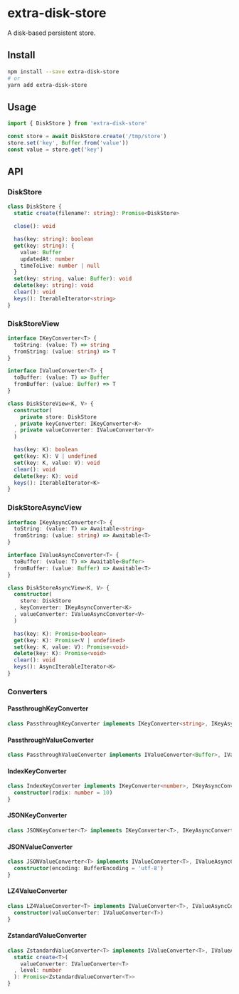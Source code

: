 # extra-disk-store
A disk-based persistent store.

## Install
```sh
npm install --save extra-disk-store
# or
yarn add extra-disk-store
```

## Usage
```ts
import { DiskStore } from 'extra-disk-store'

const store = await DiskStore.create('/tmp/store')
store.set('key', Buffer.from('value'))
const value = store.get('key')
```

## API
### DiskStore
```ts
class DiskStore {
  static create(filename?: string): Promise<DiskStore>

  close(): void

  has(key: string): boolean
  get(key: string): {
    value: Buffer
    updatedAt: number
    timeToLive: number | null
  }
  set(key: string, value: Buffer): void
  delete(key: string): void
  clear(): void
  keys(): IterableIterator<string>
}
```

### DiskStoreView
```ts
interface IKeyConverter<T> {
  toString: (value: T) => string
  fromString: (value: string) => T
}

interface IValueConverter<T> {
  toBuffer: (value: T) => Buffer
  fromBuffer: (value: Buffer) => T
}

class DiskStoreView<K, V> {
  constructor(
    private store: DiskStore
  , private keyConverter: IKeyConverter<K>
  , private valueConverter: IValueConverter<V>
  )

  has(key: K): boolean
  get(key: K): V | undefined
  set(key: K, value: V): void
  clear(): void
  delete(key: K): void
  keys(): IterableIterator<K>
}
```

### DiskStoreAsyncView
```ts
interface IKeyAsyncConverter<T> {
  toString: (value: T) => Awaitable<string>
  fromString: (value: string) => Awaitable<T>
}

interface IValueAsyncConverter<T> {
  toBuffer: (value: T) => Awaitable<Buffer>
  fromBuffer: (value: Buffer) => Awaitable<T>
}

class DiskStoreAsyncView<K, V> {
  constructor(
    store: DiskStore
  , keyConverter: IKeyAsyncConverter<K>
  , valueConverter: IValueAsyncConverter<V>
  )

  has(key: K): Promise<boolean>
  get(key: K): Promise<V | undefined>
  set(key: K, value: V): Promise<void>
  delete(key: K): Promise<void>
  clear(): void
  keys(): AsyncIterableIterator<K>
}
```

### Converters
#### PassthroughKeyConverter
```ts
class PassthroughKeyConverter implements IKeyConverter<string>, IKeyAsyncConverter<string>
```

#### PassthroughValueConverter
```ts
class PassthroughValueConverter implements IValueConverter<Buffer>, IValueAsyncConverter<Buffer>
```

#### IndexKeyConverter
```ts
class IndexKeyConverter implements IKeyConverter<number>, IKeyAsyncConverter<number> {
  constructor(radix: number = 10)
}
```

#### JSONKeyConverter
```ts
class JSONKeyConverter<T> implements IKeyConverter<T>, IKeyAsyncConverter<T>
```

#### JSONValueConverter
```ts
class JSONValueConverter<T> implements IValueConverter<T>, IValueAsyncConverter<T> {
  constructor(encoding: BufferEncoding = 'utf-8')
}
```

#### LZ4ValueConverter
```ts
class LZ4ValueConverter<T> implements IValueConverter<T>, IValueAsyncConverter<T> {
  constructor(valueConverter: IValueConverter<T>)
}
```

#### ZstandardValueConverter
```ts
class ZstandardValueConverter<T> implements IValueConverter<T>, IValueAsyncConverter<T> {
  static create<T>(
    valueConverter: IValueConverter<T>
  , level: number
  ): Promise<ZstandardValueConverter<T>>
}
